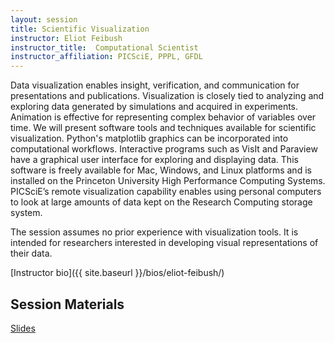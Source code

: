 ```yaml
---
layout: session
title: Scientific Visualization
instructor: Eliot Feibush
instructor_title:  Computational Scientist
instructor_affiliation: PICSciE, PPPL, GFDL
---
```


Data visualization enables insight, verification, and communication for presentations and publications.  Visualization is closely tied to analyzing and exploring data generated by simulations and acquired in experiments.  Animation is effective for representing complex behavior of variables over time. We will present software tools and techniques available for scientific visualization.  Python's matplotlib graphics can be incorporated into computational workflows. Interactive programs such as VisIt and Paraview have a graphical user interface for exploring and displaying data.  This software is freely available for Mac, Windows, and Linux platforms and is installed on the Princeton University High Performance Computing Systems. PICSciE’s remote visualization capability enables using personal computers to look at large amounts of data kept on the Research Computing storage system.

The session assumes no prior experience with visualization tools. It is intended for researchers interested in developing visual representations of their data.


[Instructor bio]({{ site.baseurl }}/bios/eliot-feibush/)  

## Session Materials ##
[Slides]({{_site.baseurl_}}/sessions/scientific-visualization/bootcamp_web.pdf)  
